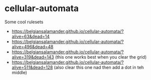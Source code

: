 # cellular-automata

Some cool rulesets
- https://belgiansalamander.github.io/cellular-automata/?alive=63&dead=14
- https://belgiansalamander.github.io/cellular-automata/?alive=496&dead=48
- https://belgiansalamander.github.io/cellular-automata/?alive=319&dead=143 (this one works best when you clear the grid)
- https://belgiansalamander.github.io/cellular-automata/?alive=511&dead=128 (also clear this one nad then add a dot in teh middle)
